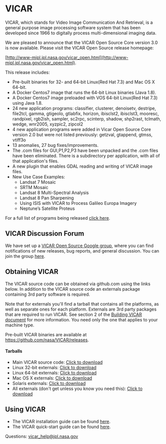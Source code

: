 # VICAR
VICAR, which stands for Video Image Communication And Retrieval, is a general purpose image processing software system that has been developed since 1966 to digitally process multi-dimensional imaging data.

We are pleased to announce that the VICAR Open Source Core version 3.0 is now available.
Please visit the VICAR Open Source release homepage:

[http://www-mipl.jpl.nasa.gov/vicar_open.html](http://www-mipl.jpl.nasa.gov/vicar_open.html).

This release includes:

- Pre-built binaries for 32- and 64-bit Linux(Red Hat 7.3) and Mac OS X 64-bit. 
- A Docker Centos7 image that runs the 64-bit Linux binaries (Java 1.8).
- A Docker Centos7 image preloaded with VOS 64-bit Linux(Red Hat 7.3) using Java 1.8.
- 24 new application programs: 
classifier,
clusterer,
denoisetv,
destripe,
file2tcl,
gamma,
gtigeolo,
gtlabfix,
horizon,
ibisclst2,
ibisclst3,
mooresc,
randpixel,
rgb2ish,
sampler,
sc2rpc,
scinterp,
shadow,
shp2rast,
tclmath,
wedge,
wnr2005,
xyzpic2,
zipcol2
- 4 new application programs were added in Vicar Open Source Core version 2.0 but were not listed
  previously:
getzval,
gtappend,
gtmss,
vtiff3o
- 13 anomalies, 27 bug fixes/improvements.
- The .com files for GUI,P1,P2,P3 have been unpacked and the .com files have been eliminated.
  There is a subdirectory per application, with all of that application's files.	
- A new plugin that enables GDAL reading and writing of VICAR image files. 
- New Use Case Examples:
	* Landsat 7 Mosaic
	* SRTM Mosaic
	* Landsat 8 Multi-Spectral Analysis
	* Landsat 8 Pan Sharpening
	* Using ISIS with VICAR to Process Galileo Europa Imagery
	* Neptune’s Satellite Proteus

For a full list of programs being released [click here](vos/docsource/vicar/VICAR_OS_contents_v3.0.pdf).

## VICAR Discussion Forum

We have set up a [VICAR Open Source Google group](https://groups.google.com/forum/#!forum/vicar-open-source/), where you can find notifications of new releases, bug reports, and general discussion. You can join the group [here](https://groups.google.com/forum/#!forum/vicar-open-source/join). 

## Obtaining VICAR

The VICAR source code can be obtained via github.com using the links below. In addition to the VICAR source code an externals package containing 3rd party software is required. 

Note that for externals you'll find a tarball that contains all the platforms, as
well as separate ones for each platform. Externals are 3rd party packages that are required to run VICAR. See section 2 of the [Building VICAR document](vos/docsource/vicar/VICAR_build_3.0.pdf) for more information. You need only the one that
applies to your machine type.

Pre-built VICAR binaries are available at https://github.com/nasa/VICAR/releases.

#### Tarballs

* Main VICAR source code:  [Click to download](https://github.com/nasa/VICAR/tarball/master)
* Linux 32-bit externals:  [Click to download](http://www-mipl.jpl.nasa.gov/vicar_os/v3.0/vicar_open_ext_x86-linux_3.0.tar.gz)
* Linux 64-bit externals:  [Click to download](http://www-mipl.jpl.nasa.gov/vicar_os/v3.0/vicar_open_ext_x86-64-linx_3.0.tar.gz)
* Mac OS X externals:  [Click to download](http://www-mipl.jpl.nasa.gov/vicar_os/v3.0/vicar_open_ext_mac64-osx_3.0.tar.gz)
* Solaris externals:  [Click to download](http://www-mipl.jpl.nasa.gov/vicar_os/v3.0/vicar_open_ext_sun-solr_3.0.tar.gz)
* All externals (don't get unless you know you need this): [Click to download](http://www-mipl.jpl.nasa.gov/vicar_os/v3.0/vicar_open_ext_3.0.tar.gz)

## Using VICAR

* The VICAR installation guide can be found [here](vos/docsource/vicar/VICAR_build_3.0.pdf).
* The VICAR quick-start guide can be found [here](vos/docsource/vicar/VICAR_guide_3.0.pdf).


Questions:  vicar_help@jpl.nasa.gov
